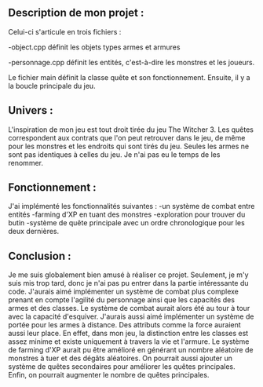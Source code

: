 ## Description de mon projet :
Celui-ci s'articule en trois fichiers :

-object.cpp définit les objets types armes et armures

-personnage.cpp définit les entités, c'est-à-dire les monstres et les joueurs.

Le fichier main définit la classe quête et son fonctionnement. Ensuite, il y a la boucle principale du jeu.

## Univers :
L'inspiration de mon jeu est tout droit tirée du jeu The Witcher 3.
Les quêtes correspondent aux contrats que l'on peut retrouver dans le jeu, de même pour les monstres et les endroits qui sont tirés du jeu.
Seules les armes ne sont pas identiques à celles du jeu. Je n'ai pas eu le temps de les renommer.

## Fonctionnement :
J'ai implémenté les fonctionnalités suivantes :
-un système de combat entre entités
-farming d'XP en tuant des monstres
-exploration pour trouver du butin
-système de quête principale avec un ordre chronologique pour les deux dernières.

## Conclusion :
Je me suis globalement bien amusé à réaliser ce projet.
Seulement, je m'y suis mis trop tard, donc je n'ai pas pu entrer dans la partie intéressante du code.
J'aurais aimé implémenter un système de combat plus complexe prenant en compte l'agilité du personnage ainsi que les capacités des armes et des classes. Le système de combat aurait alors été au tour à tour avec la capacité d'esquiver. J'aurais aussi aimé implémenter un système de portée pour les armes à distance. Des attributs comme la force auraient aussi leur place. En effet, dans mon jeu, la distinction entre les classes est assez minime et existe uniquement à travers la vie et l'armure.
Le système de farming d'XP aurait pu être amélioré en générant un nombre aléatoire de monstres à tuer et des dégâts aléatoires.
On pourrait aussi ajouter un système de quêtes secondaires pour améliorer les quêtes principales.
Enfin, on pourrait augmenter le nombre de quêtes principales.
